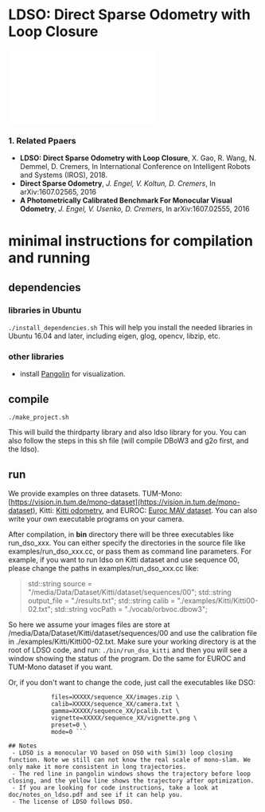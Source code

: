 # LDSO: Direct Sparse Odometry with Loop Closure
![LDSO](./attachments/fig1.pdf)

### 1. Related Ppaers
* **LDSO: Direct Sparse Odometry with Loop Closure**, X. Gao, R. Wang, N. Demmel, D. Cremers, In International Conference on Intelligent Robots and Systems (IROS), 2018.
* **Direct Sparse Odometry**, *J. Engel, V. Koltun, D. Cremers*, In arXiv:1607.02565, 2016
* **A Photometrically Calibrated Benchmark For Monocular Visual Odometry**, *J. Engel, V. Usenko, D. Cremers*, In arXiv:1607.02555, 2016

# minimal instructions for compilation and running
## dependencies
### libraries in Ubuntu
```./install_dependencies.sh```
This will help you install the needed libraries in Ubuntu 16.04 and later, including eigen, glog, opencv, libzip, etc.
### other libraries
 - install [Pangolin](https://github.com/stevenlovegrove/Pangolin) for visualization. 

## compile
```./make_project.sh```

This will build the thirdparty library and also ldso library for you. You can also follow the steps in this sh file (will compile DBoW3 and g2o first, and the ldso). 

## run  
We provide examples on three datasets. TUM-Mono: [https://vision.in.tum.de/mono-dataset](https://vision.in.tum.de/mono-dataset), Kitti: [Kitti odometry](http://www.cvlibs.net/datasets/kitti/eval_odometry.php), and EUROC: [Euroc MAV dataset](https://projects.asl.ethz.ch/datasets/doku.php?id=kmavvisualinertialdatasets). You can also write your own executable programs on your camera. 

After compilation, in **bin** directory there will be three executables like run_dso_xxx. You can either specify the directories in the source file like examples/run_dso_xxx.cc, or pass them as command line parameters. For example, if you want to run ldso on Kitti dataset and use sequence 00, please change the paths in examples/run_dso_xxx.cc like:

> std::string source = "/media/Data/Dataset/Kitti/dataset/sequences/00";
std::string output_file = "./results.txt";
std::string calib = "./examples/Kitti/Kitti00-02.txt";
std::string vocPath = "./vocab/orbvoc.dbow3";

So here we assume your images files are store at /media/Data/Dataset/Kitti/dataset/sequences/00 and use the calibration file in ./examples/Kitti/Kitti00-02.txt. Make sure your working directory is at the root of LDSO code, and run:
```./bin/run_dso_kitti```
and then you will see a window showing the status of the program. Do the same for EUROC and TUM-Mono dataset if you want. 

Or, if you don't want to change the code, just call the executables like DSO: 

```bin/run_dso_tum_mono \
			files=XXXXX/sequence_XX/images.zip \
			calib=XXXXX/sequence_XX/camera.txt \
			gamma=XXXXX/sequence_XX/pcalib.txt \
			vignette=XXXXX/sequence_XX/vignette.png \
			preset=0 \
			mode=0 ```

## Notes
 - LDSO is a monocular VO based on DSO with Sim(3) loop closing function. Note we still can not know the real scale of mono-slam. We only make it more consistent in long trajectories. 
 - The red line in pangolin windows shows the trajectory before loop closing, and the yellow line shows the trajectory after optimization.
 - If you are looking for code instructions, take a look at doc/notes_on_ldso.pdf and see if it can help you.
 - The license of LDSO follows DSO. 